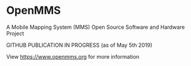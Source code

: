 # OpenMMS
A Mobile Mapping System (MMS) Open Source Software and Hardware Project

GITHUB PUBLICATION IN PROGRESS (as of May 5th 2019)

View https://www.openmms.org for more information
